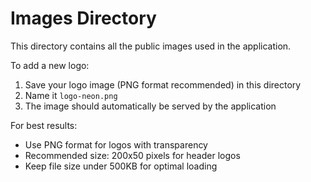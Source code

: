 # Images Directory

This directory contains all the public images used in the application.

To add a new logo:
1. Save your logo image (PNG format recommended) in this directory
2. Name it `logo-neon.png`
3. The image should automatically be served by the application

For best results:
- Use PNG format for logos with transparency
- Recommended size: 200x50 pixels for header logos
- Keep file size under 500KB for optimal loading
